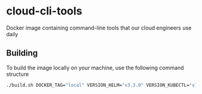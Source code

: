 # cloud-cli-tools

Docker image containing command-line tools that our cloud engineers use daily

## Building

To build the image locally on your machine, use the following command structure
```bash
./build.sh DOCKER_TAG="local" VERSION_HELM="v3.3.0" VERSION_KUBECTL="v1.16.13" VERSION_TERRAFORM="0.12.28" VERSION_CIRCLECICLI="0.1.9399" VERSION_GITHUBCLI="0.11.1"
```
